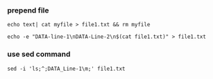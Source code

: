 
### prepend file

```
echo text| cat myfile > file1.txt && rm myfile
```

```
echo -e "DATA-line-1\nDATA-Line-2\n$(cat file1.txt)" > file1.txt
```

### use sed command 
```
sed -i 'ls;^;DATA_Line-1\m;' file1.txt
```
